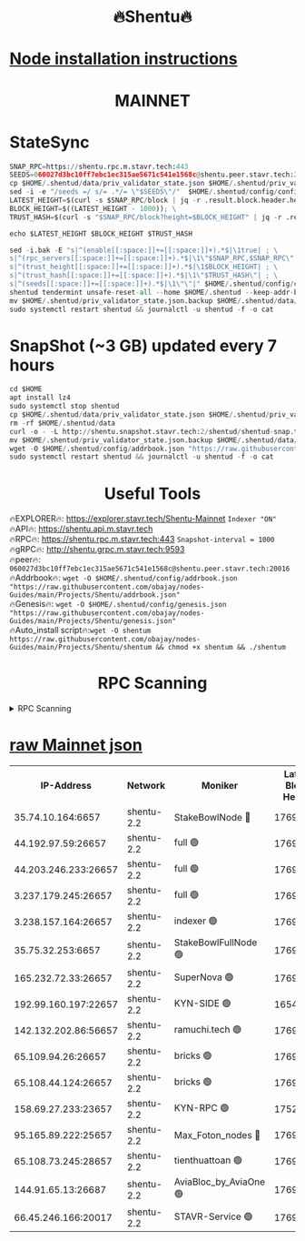 <h1 align="center"> 🔥Shentu🔥</h1>

[Node installation instructions](https://github.com/obajay/nodes-Guides/tree/main/Projects/Shentu)
=
<h1 align="center"> MAINNET</h1>

# StateSync
```python
SNAP_RPC=https://shentu.rpc.m.stavr.tech:443
SEEDS=060027d3bc10ff7ebc1ec315ae5671c541e1568c@shentu.peer.stavr.tech:20016
cp $HOME/.shentud/data/priv_validator_state.json $HOME/.shentud/priv_validator_state.json.backup
sed -i -e "/seeds =/ s/= .*/= \"$SEEDS\"/"  $HOME/.shentud/config/config.toml
LATEST_HEIGHT=$(curl -s $SNAP_RPC/block | jq -r .result.block.header.height); \
BLOCK_HEIGHT=$((LATEST_HEIGHT - 1000)); \
TRUST_HASH=$(curl -s "$SNAP_RPC/block?height=$BLOCK_HEIGHT" | jq -r .result.block_id.hash)

echo $LATEST_HEIGHT $BLOCK_HEIGHT $TRUST_HASH

sed -i.bak -E "s|^(enable[[:space:]]+=[[:space:]]+).*$|\1true| ; \
s|^(rpc_servers[[:space:]]+=[[:space:]]+).*$|\1\"$SNAP_RPC,$SNAP_RPC\"| ; \
s|^(trust_height[[:space:]]+=[[:space:]]+).*$|\1$BLOCK_HEIGHT| ; \
s|^(trust_hash[[:space:]]+=[[:space:]]+).*$|\1\"$TRUST_HASH\"| ; \
s|^(seeds[[:space:]]+=[[:space:]]+).*$|\1\"\"|" $HOME/.shentud/config/config.toml
shentud tendermint unsafe-reset-all --home $HOME/.shentud --keep-addr-book
mv $HOME/.shentud/priv_validator_state.json.backup $HOME/.shentud/data/priv_validator_state.json
sudo systemctl restart shentud && journalctl -u shentud -f -o cat
```
# SnapShot (~3 GB) updated every 7 hours
```python
cd $HOME
apt install lz4
sudo systemctl stop shentud
cp $HOME/.shentud/data/priv_validator_state.json $HOME/.shentud/priv_validator_state.json.backup
rm -rf $HOME/.shentud/data
curl -o - -L http://shentu.snapshot.stavr.tech:2/shentud/shentud-snap.tar.lz4 | lz4 -c -d - | tar -x -C $HOME/.shentud --strip-components 2
mv $HOME/.shentud/priv_validator_state.json.backup $HOME/.shentud/data/priv_validator_state.json
wget -O $HOME/.shentud/config/addrbook.json "https://raw.githubusercontent.com/obajay/nodes-Guides/main/Projects/Shentu/addrbook.json"
sudo systemctl restart shentud && journalctl -u shentud -f -o cat
```

 <h1 align="center"> Useful Tools</h1>

🔥EXPLORER🔥:     https://explorer.stavr.tech/Shentu-Mainnet        `Indexer "ON"` \
🔥API🔥:          https://shentu.api.m.stavr.tech \
🔥RPC🔥:          https://shentu.rpc.m.stavr.tech:443              `Snapshot-interval = 1000` \
🔥gRPC🔥:         http://shentu.grpc.m.stavr.tech:9593 \
🔥peer🔥:         `060027d3bc10ff7ebc1ec315ae5671c541e1568c@shentu.peer.stavr.tech:20016` \
🔥Addrbook🔥:  `wget -O $HOME/.shentud/config/addrbook.json "https://raw.githubusercontent.com/obajay/nodes-Guides/main/Projects/Shentu/addrbook.json"` \
🔥Genesis🔥:  `wget -O $HOME/.shentud/config/genesis.json "https://raw.githubusercontent.com/obajay/nodes-Guides/main/Projects/Shentu/genesis.json"` \
🔥Auto_install script🔥:`wget -O shentum https://raw.githubusercontent.com/obajay/nodes-Guides/main/Projects/Shentu/shentum && chmod +x shentum && ./shentum`

<h1 align="center"> RPC Scanning</h1>

<details>
<summary>RPC Scanning</summary>

<h2 align="center"> We scan nodes in real time every 4 hours. And we provide the final result of RPC endpoints.
We cannot influence the operation of these nodes in any way. </h2>


```python
If Voting Power is higher than 0 --> then the Node is a validator of the network and may be subject to attack and be a potential threat to the chain.
```
```python
We marked such validators with a red symbol
```

</details>

[raw Mainnet json](https://rpc-check.shentum.stavr.tech/shentum/rpc-shentum-result.json)
=


<table><tr><th>IP-Address</th><th>Network</th><th>Moniker</th><th>Latest Block Height</th><th>Earliest Block Height</th><th>Catching Up</th><th>Tx Index</th><th>Voting Power</th><th>Scan Time</th></tr><tr><td>35.74.10.164:6657</td><td>shentu-2.2</td><td>StakeBowlNode 🔴</td><td>17692744</td><td>8308501</td><td>False</td><td>on</td><td>50178</td><td>2024-03-18T15:55:59.059357918UTC</td></tr><tr><td>44.192.97.59:26657</td><td>shentu-2.2</td><td>full 🟢</td><td>17692744</td><td>9786901</td><td>False</td><td>on</td><td>0</td><td>2024-03-18T15:55:55.726890710UTC</td></tr><tr><td>44.203.246.233:26657</td><td>shentu-2.2</td><td>full 🟢</td><td>17692745</td><td>9786901</td><td>False</td><td>on</td><td>0</td><td>2024-03-18T15:56:07.785227838UTC</td></tr><tr><td>3.237.179.245:26657</td><td>shentu-2.2</td><td>full 🟢</td><td>17692747</td><td>9786901</td><td>False</td><td>on</td><td>0</td><td>2024-03-18T15:56:16.588036494UTC</td></tr><tr><td>3.238.157.164:26657</td><td>shentu-2.2</td><td>indexer 🟢</td><td>17692749</td><td>9786901</td><td>False</td><td>on</td><td>0</td><td>2024-03-18T15:56:27.807233989UTC</td></tr><tr><td>35.75.32.253:6657</td><td>shentu-2.2</td><td>StakeBowlFullNode 🟢</td><td>17692753</td><td>10470762</td><td>False</td><td>on</td><td>0</td><td>2024-03-18T15:56:51.768480224UTC</td></tr><tr><td>165.232.72.33:26657</td><td>shentu-2.2</td><td>SuperNova 🟢</td><td>17692753</td><td>15936001</td><td>False</td><td>off</td><td>0</td><td>2024-03-18T15:56:50.527471420UTC</td></tr><tr><td>192.99.160.197:22657</td><td>shentu-2.2</td><td>KYN-SIDE 🟢</td><td>16545035</td><td>16083091</td><td>False</td><td>on</td><td>0</td><td>2024-03-18T15:57:44.856218992UTC</td></tr><tr><td>142.132.202.86:56657</td><td>shentu-2.2</td><td>ramuchi.tech 🟢</td><td>17692760</td><td>16196001</td><td>False</td><td>on</td><td>0</td><td>2024-03-18T15:57:34.455439980UTC</td></tr><tr><td>65.109.94.26:26657</td><td>shentu-2.2</td><td>bricks 🟢</td><td>17692761</td><td>16401001</td><td>False</td><td>on</td><td>0</td><td>2024-03-18T15:57:41.410380255UTC</td></tr><tr><td>65.108.44.124:26657</td><td>shentu-2.2</td><td>bricks 🟢</td><td>17692762</td><td>16401001</td><td>False</td><td>on</td><td>0</td><td>2024-03-18T15:57:45.187482851UTC</td></tr><tr><td>158.69.27.233:23657</td><td>shentu-2.2</td><td>KYN-RPC 🟢</td><td>17528125</td><td>16778677</td><td>False</td><td>on</td><td>0</td><td>2024-03-18T15:57:32.193424049UTC</td></tr><tr><td>95.165.89.222:25657</td><td>shentu-2.2</td><td>Max_Foton_nodes 🔴</td><td>17692755</td><td>17144052</td><td>False</td><td>on</td><td>2408</td><td>2024-03-18T15:57:04.810579760UTC</td></tr><tr><td>65.108.73.245:28657</td><td>shentu-2.2</td><td>tienthuattoan 🟢</td><td>17692755</td><td>17399930</td><td>False</td><td>on</td><td>0</td><td>2024-03-18T15:57:05.113249096UTC</td></tr><tr><td>144.91.65.13:26687</td><td>shentu-2.2</td><td>AviaBloc_by_AviaOne 🟢</td><td>17692755</td><td>17681168</td><td>False</td><td>off</td><td>0</td><td>2024-03-18T15:57:04.430637117UTC</td></tr><tr><td>66.45.246.166:20017</td><td>shentu-2.2</td><td>STAVR-Service 🟢</td><td>17692761</td><td>17691001</td><td>False</td><td>on</td><td>0</td><td>2024-03-18T15:57:41.107451091UTC</td></tr></table>
